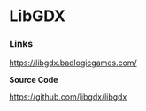 # LibGDX

### Links

https://libgdx.badlogicgames.com/

**Source Code**

https://github.com/libgdx/libgdx

